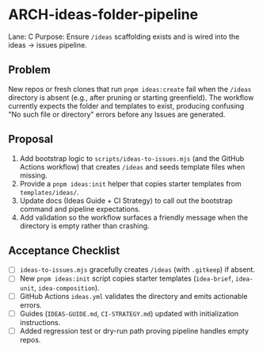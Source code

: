 # ARCH-ideas-folder-pipeline

Lane: C
Purpose: Ensure `/ideas` scaffolding exists and is wired into the ideas → issues pipeline.

## Problem

New repos or fresh clones that run `pnpm ideas:create` fail when the `/ideas` directory is absent (e.g., after pruning or starting greenfield). The workflow currently expects the folder and templates to exist, producing confusing "No such file or directory" errors before any Issues are generated.

## Proposal

1. Add bootstrap logic to `scripts/ideas-to-issues.mjs` (and the GitHub Actions workflow) that creates `/ideas` and seeds template files when missing.
2. Provide a `pnpm ideas:init` helper that copies starter templates from `templates/ideas/`.
3. Update docs (Ideas Guide + CI Strategy) to call out the bootstrap command and pipeline expectations.
4. Add validation so the workflow surfaces a friendly message when the directory is empty rather than crashing.

## Acceptance Checklist

- [ ] `ideas-to-issues.mjs` gracefully creates `/ideas` (with `.gitkeep`) if absent.
- [ ] New `pnpm ideas:init` script copies starter templates (`idea-brief`, `idea-unit`, `idea-composition`).
- [ ] GitHub Actions `ideas.yml` validates the directory and emits actionable errors.
- [ ] Guides (`IDEAS-GUIDE.md`, `CI-STRATEGY.md`) updated with initialization instructions.
- [ ] Added regression test or dry-run path proving pipeline handles empty repos.
